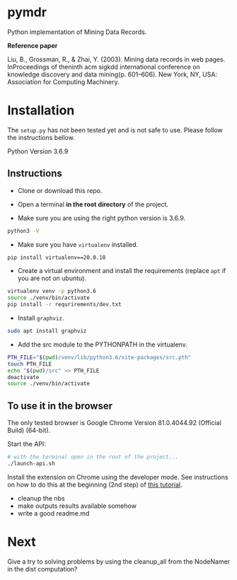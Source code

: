 # pymdr
Python implementation of Mining Data Records.

**Reference paper**

Liu, B., Grossman, R., & Zhai, Y. (2003). Mining data records in web pages. InProceedings of theninth acm sigkdd international conference on knowledge discovery and data mining(p. 601–606). New York, NY, USA: Association for Computing Machinery.

# Installation

The `setup.py` has not been tested yet and is not safe to use. Please follow the instructions bellow.

Python Version 3.6.9

## Instructions

- Clone or download this repo.

- Open a terminal **in the root directory** of the project.

- Make sure you are using the right python version is 3.6.9.

```bash
python3 -V
```

- Make sure you have `virtualenv` installed.

```bash
pip install virtualenv==20.0.18
```

- Create a virtual environment and install the requirements (replace `apt` if you are not on ubuntu).

```bash
virtualenv venv -p python3.6
source ./venv/bin/activate
pip install -r requrirements/dev.txt
```

- Install `graphviz`.

```bash
sudo apt install graphviz
```

- Add the src module to the PYTHONPATH in the virtualenv.

```bash
PTH_FILE="$(pwd)/venv/lib/python3.6/site-packages/src.pth"
touch PTH_FILE
echo "$(pwd)/src" >> PTH_FILE
deactivate
source ./venv/bin/activate
```

## To use it in the browser 

The only tested browser is Google Chrome Version 81.0.4044.92 (Official Build) (64-bit).

Start the API: 

```bash
# with the terminal open in the root of the project...
./launch-api.sh
```

Install the extension on Chrome using the developer mode. See instructions on how to do this at the beginning (2nd step) of [this tutorial](https://developer.chrome.com/extensions/getstarted).

- cleanup the nbs
- make outputs results available somehow
- write a good readme.md

# Next

Give a try to solving problems by using the cleanup_all from the NodeNamer in the dist computation?